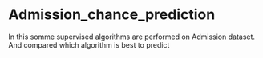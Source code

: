 # Admission_chance_prediction
In this somme supervised algorithms are performed on Admission dataset. And compared which algorithm is best to predict
